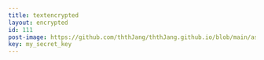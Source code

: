 ```yaml
---
title: textencrypted
layout: encrypted
id: 111
post-image: https://github.com/ththJang/ththJang.github.io/blob/main/assets/images/jisoo2.jpg?raw=true
key: my_secret_key
---
```


